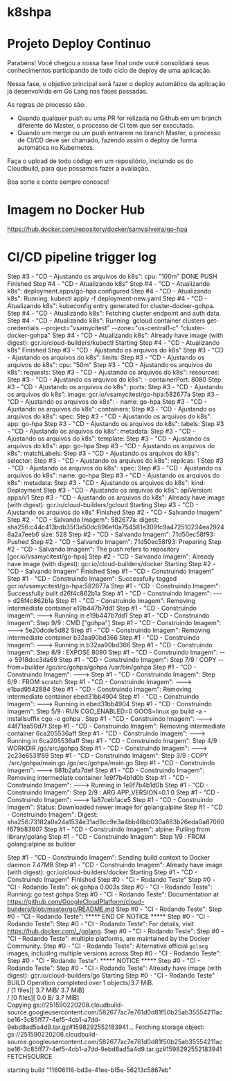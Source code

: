 # k8shpa
# Projeto Deploy Continuo
Parabéns! Você chegou a nossa fase final onde você consolidará seus conhecimentos participando de todo ciclo de deploy de uma aplicação.

Nessa fase, o objetivo principal será fazer o deploy automático da aplicação já desenvolvida em Go Lang nas fases passadas.

As regras do processo são:
- Quando qualquer push ou uma PR for relizada no Github em um branch diferente do Master, o processo de CI tem que ser executado.
- Quando um merge ou um push entrarem no branch Master, o processo de CI/CD deve ser chamado, fazendo assim o deploy de forma automática no Kubernetes.

Faça o upload de todo código em um repositório, incluindo os do Cloudbuild, para que possamos fazer a avaliação.

Boa sorte e conte sempre conosco!


# Imagem no Docker Hub
https://hub.docker.com/repository/docker/samysilveira/go-hpa


# CI/CD pipeline trigger log
Step #3 - "CD - Ajustando os arquivos do k8s":             cpu: "100m"
DONE
PUSH
Finished Step #4 - "CD - Atualizando k8s"
Step #4 - "CD - Atualizando k8s": deployment.apps/go-hpa configured
Step #4 - "CD - Atualizando k8s": Running: kubectl apply -f deployment-new.yaml
Step #4 - "CD - Atualizando k8s": kubeconfig entry generated for cluster-docker-gohpa.
Step #4 - "CD - Atualizando k8s": Fetching cluster endpoint and auth data.
Step #4 - "CD - Atualizando k8s": Running: gcloud container clusters get-credentials --project="vsamycitest" --zone="us-central1-c" "cluster-docker-gohpa"
Step #4 - "CD - Atualizando k8s": Already have image (with digest): gcr.io/cloud-builders/kubectl
Starting Step #4 - "CD - Atualizando k8s"
Finished Step #3 - "CD - Ajustando os arquivos do k8s"
Step #3 - "CD - Ajustando os arquivos do k8s":           limits:
Step #3 - "CD - Ajustando os arquivos do k8s":             cpu: "50m"
Step #3 - "CD - Ajustando os arquivos do k8s":           requests:
Step #3 - "CD - Ajustando os arquivos do k8s":         resources:
Step #3 - "CD - Ajustando os arquivos do k8s":         - containerPort: 8080
Step #3 - "CD - Ajustando os arquivos do k8s":         ports:
Step #3 - "CD - Ajustando os arquivos do k8s":         image: gcr.io/vsamycitest/go-hpa:582677a
Step #3 - "CD - Ajustando os arquivos do k8s":       - name: go-hpa
Step #3 - "CD - Ajustando os arquivos do k8s":       containers:
Step #3 - "CD - Ajustando os arquivos do k8s":     spec:
Step #3 - "CD - Ajustando os arquivos do k8s":         app: go-hpa
Step #3 - "CD - Ajustando os arquivos do k8s":       labels:
Step #3 - "CD - Ajustando os arquivos do k8s":     metadata:
Step #3 - "CD - Ajustando os arquivos do k8s":   template:
Step #3 - "CD - Ajustando os arquivos do k8s":       app: go-hpa
Step #3 - "CD - Ajustando os arquivos do k8s":     matchLabels:
Step #3 - "CD - Ajustando os arquivos do k8s":   selector:
Step #3 - "CD - Ajustando os arquivos do k8s":   replicas: 1
Step #3 - "CD - Ajustando os arquivos do k8s": spec:
Step #3 - "CD - Ajustando os arquivos do k8s":   name: go-hpa
Step #3 - "CD - Ajustando os arquivos do k8s": metadata: 
Step #3 - "CD - Ajustando os arquivos do k8s": kind: Deployment
Step #3 - "CD - Ajustando os arquivos do k8s": apiVersion: apps/v1
Step #3 - "CD - Ajustando os arquivos do k8s": Already have image (with digest): gcr.io/cloud-builders/gcloud
Starting Step #3 - "CD - Ajustando os arquivos do k8s"
Finished Step #2 - "CD - Salvando Imagem"
Step #2 - "CD - Salvando Imagem": 582677a: digest: sha256:c44c413bdb35f3a50dc896ef0a754581e309fc9a472510234ea29248a2a7eeb6 size: 528
Step #2 - "CD - Salvando Imagem": 71d50ec58f93: Pushed
Step #2 - "CD - Salvando Imagem": 71d50ec58f93: Preparing
Step #2 - "CD - Salvando Imagem": The push refers to repository [gcr.io/vsamycitest/go-hpa]
Step #2 - "CD - Salvando Imagem": Already have image (with digest): gcr.io/cloud-builders/docker
Starting Step #2 - "CD - Salvando Imagem"
Finished Step #1 - "CD - Construindo Imagem"
Step #1 - "CD - Construindo Imagem": Successfully tagged gcr.io/vsamycitest/go-hpa:582677a
Step #1 - "CD - Construindo Imagem": Successfully built d26f4c862b1a
Step #1 - "CD - Construindo Imagem":  ---> d26f4c862b1a
Step #1 - "CD - Construindo Imagem": Removing intermediate container e19b447b7dd1
Step #1 - "CD - Construindo Imagem":  ---> Running in e19b447b7dd1
Step #1 - "CD - Construindo Imagem": Step 9/9 : CMD ["gohpa"]
Step #1 - "CD - Construindo Imagem":  ---> 5e20dcde5d82
Step #1 - "CD - Construindo Imagem": Removing intermediate container b32aa90bd366
Step #1 - "CD - Construindo Imagem":  ---> Running in b32aa90bd366
Step #1 - "CD - Construindo Imagem": Step 8/9 : EXPOSE 8080
Step #1 - "CD - Construindo Imagem":  ---> 5918dcc3da69
Step #1 - "CD - Construindo Imagem": Step 7/9 : COPY --from=builder /go/src/gohpa/gohpa /usr/bin/gohpa
Step #1 - "CD - Construindo Imagem":  ---> 
Step #1 - "CD - Construindo Imagem": Step 6/9 : FROM scratch
Step #1 - "CD - Construindo Imagem":  ---> e1bad9542884
Step #1 - "CD - Construindo Imagem": Removing intermediate container ebed31bb4904
Step #1 - "CD - Construindo Imagem":  ---> Running in ebed31bb4904
Step #1 - "CD - Construindo Imagem": Step 5/9 : RUN CGO_ENABLED=0 GOOS=linux go build -a -installsuffix cgo -o gohpa .
Step #1 - "CD - Construindo Imagem":  ---> 44f71aa50d7f
Step #1 - "CD - Construindo Imagem": Removing intermediate container 6ca205536aff
Step #1 - "CD - Construindo Imagem":  ---> Running in 6ca205536aff
Step #1 - "CD - Construindo Imagem": Step 4/9 : WORKDIR /go/src/gohpa
Step #1 - "CD - Construindo Imagem":  ---> 2c23e6531f89
Step #1 - "CD - Construindo Imagem": Step 3/9 : COPY ./src/gohpa/main.go /go/src/gohpa/main.go
Step #1 - "CD - Construindo Imagem":  ---> 881b2afa7def
Step #1 - "CD - Construindo Imagem": Removing intermediate container 1e9f7b4b1d0b
Step #1 - "CD - Construindo Imagem":  ---> Running in 1e9f7b4b1d0b
Step #1 - "CD - Construindo Imagem": Step 2/9 : ARG APP_VERSION=0.1.0
Step #1 - "CD - Construindo Imagem":  ---> 1a87ceb1ace5
Step #1 - "CD - Construindo Imagem": Status: Downloaded newer image for golang:alpine
Step #1 - "CD - Construindo Imagem": Digest: sha256:73182a0a24a1534e31ad9cc9e3a4bb46bb030a883b26eda0a87060f679b83607
Step #1 - "CD - Construindo Imagem": alpine: Pulling from library/golang
Step #1 - "CD - Construindo Imagem": Step 1/9 : FROM golang:alpine as builder

Step #1 - "CD - Construindo Imagem": Sending build context to Docker daemon   7.47MB
Step #1 - "CD - Construindo Imagem": Already have image (with digest): gcr.io/cloud-builders/docker
Starting Step #1 - "CD - Construindo Imagem"
Finished Step #0 - "CI - Rodando Teste"
Step #0 - "CI - Rodando Teste": ok  	gohpa	0.003s
Step #0 - "CI - Rodando Teste": Running: go test gohpa
Step #0 - "CI - Rodando Teste": Documentation at https://github.com/GoogleCloudPlatform/cloud-builders/blob/master/go/README.md
Step #0 - "CI - Rodando Teste": 
Step #0 - "CI - Rodando Teste":                 ***** END OF NOTICE *****
Step #0 - "CI - Rodando Teste": 
Step #0 - "CI - Rodando Teste": For details, visit https://hub.docker.com/_/golang.
Step #0 - "CI - Rodando Teste": 
Step #0 - "CI - Rodando Teste": multiple platforms, are maintained by the Docker Community.
Step #0 - "CI - Rodando Teste": Alternative official `golang` images, including multiple versions across
Step #0 - "CI - Rodando Teste": 
Step #0 - "CI - Rodando Teste":                    ***** NOTICE *****
Step #0 - "CI - Rodando Teste": 
Step #0 - "CI - Rodando Teste": Already have image (with digest): gcr.io/cloud-builders/go
Starting Step #0 - "CI - Rodando Teste"
BUILD
Operation completed over 1 objects/3.7 MiB.                                      
/ [1 files][  3.7 MiB/  3.7 MiB]                                                
/ [0 files][    0.0 B/  3.7 MiB]                                                
Copying gs://251590220208.cloudbuild-source.googleusercontent.com/582677ac7e761d0d81f50b25ab35554211acbe16-3c85ff77-4ef5-4cb1-a7dd-9ebd8ad5a4d9.tar.gz#1598292552183941...
Fetching storage object: gs://251590220208.cloudbuild-source.googleusercontent.com/582677ac7e761d0d81f50b25ab35554211acbe16-3c85ff77-4ef5-4cb1-a7dd-9ebd8ad5a4d9.tar.gz#1598292552183941
FETCHSOURCE

starting build "11606116-bd3e-41ee-b15e-56213c5867eb"